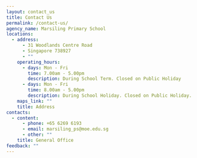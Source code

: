 ```yaml
---
layout: contact_us
title: Contact Us
permalink: /contact-us/
agency_name: Marsiling Primary School
locations:
  - address:
      - 31 Woodlands Centre Road
      - Singapore 738927
      - ""
    operating_hours:
      - days: Mon - Fri
        time: 7.00am - 5.00pm
        description: During School Term. Closed on Public Holiday
      - days: Mon - Fri
        time: 8.00am - 5.00pm
        description: During School Holiday. Closed on Public Holiday.
    maps_link: ""
    title: Address
contacts:
  - content:
      - phone: +65 6269 6193
      - email: marsiling_ps@moe.edu.sg
      - other: ""
    title: General Office
feedback: ""
---
```

